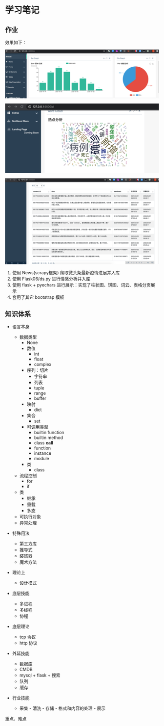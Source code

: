 # 学习笔记

## 作业

效果如下：

![image1](./images/01.png)

![image2](./images/02.png)

![image3](./images/03.png)

1. 使用 News(scrapy框架) 爬取微头条最新疫情进展并入库
2. 使用 Flask06/ds.py 进行情感分析并入库
3. 使用 flask + pyechars 进行展示：实现了柱状图、饼图、词云、表格分页展示
4. 套用了其它 bootstrap 模板

## 知识体系

- 语言本身
  - 数据类型
    - None
    - 数值
      - int
      - float
      - complex
    - 序列：切片
      - 字符串
      - 列表
      - tuple
      - range
      - buffer
    - 映射
      - dict
    - 集合
      - set
    - 可调用类型
      - builtin function
      - builtin method
      - class __call__
      - function
      - instance
      - module
    - 类
      - class
  - 流程控制
    - for
    - if
  - 类
    - 继承
    - 重载
    - 多态
  - 可执行对象
  - 异常处理

- 特殊用法
  - 第三方库
  - 推导式
  - 装饰器
  - 魔术方法

- 理论上
  - 设计模式

- 底层技能
  - 多进程
  - 多线程
  - 协程

- 底层理论
  - tcp 协议
  - http 协议

- 外延技能
  - 数据库
  - CMDB
  - mysql + flask + 搜索
  - 队列
  - 缓存

- 行业技能
  - 采集 - 清洗 - 存储 - 格式和内容的处理 - 展示

重点、难点

